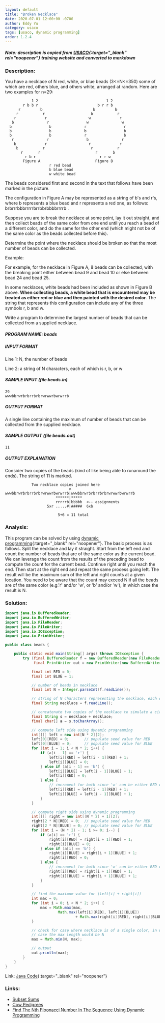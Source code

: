 ```yaml
---
layout: default
title: "Broken Necklace"
date: 2020-07-01 12:00:00 -0700
author: Eddy Yu
category: usaco
tags: [usaco, dynamic programming]
order: 1.2.4
---
```


##### Note: description is copied from [USACO](http://www.usaco.org/){:target="_blank" rel="noopener"} training website and converted to markdown

### Description:
You have a necklace of N red, white, or blue beads (3<=N<=350) some of which 
are red, others blue, and others white, arranged at random. Here are two 
examples for n=29:

                1 2                               1 2
            r b b r                           b r r b
          r         b                       b         b
         r           r                     b           r
        r             r                   w             r
       b               r                 w               w
      b                 b               r                 r
      b                 b               b                 b
      b                 b               r                 b
       r               r                 b               r
        b             r                   r             r
         b           r                     r           r
           r       r                         r       b
             r b r                             r r w
            Figure A                         Figure B
                        r red bead
                        b blue bead
                        w white bead

The beads considered first and second in the text that follows have been marked
in the picture.

The configuration in Figure A may be represented as a string of b's and r's, 
where b represents a blue bead and r represents a red one, as follows: 
brbrrrbbbrrrrrbrrbbrbbbbrrrrb .

Suppose you are to break the necklace at some point, lay it out straight, and 
then collect beads of the same color from one end until you reach a bead of a 
different color, and do the same for the other end (which might not be of the 
same color as the beads collected before this).

Determine the point where the necklace should be broken so that the most 
number of beads can be collected.

Example:

For example, for the necklace in Figure A, 8 beads can be collected, with the 
breaking point either between bead 9 and bead 10 or else between bead 24 and 
bead 25.

In some necklaces, white beads had been included as shown in Figure B above. 
**When collecting beads, a white bead that is encountered may be treated as 
either red or blue and then painted with the desired color.** The string that 
represents this configuration can include any of the three symbols r, b and w.

Write a program to determine the largest number of beads that can be collected 
from a supplied necklace.

##### PROGRAM NAME: beads

##### INPUT FORMAT
Line 1:	N, the number of beads

Line 2:	a string of N characters, each of which is r, b, or w

##### SAMPLE INPUT (file beads.in)
```
29
wwwbbrwrbrbrrbrbrwrwwrbwrwrrb
```

##### OUTPUT FORMAT
A single line containing the maximum of number of beads that can be collected 
from the supplied necklace.

##### SAMPLE OUTPUT (file beads.out)
```
11
```

##### OUTPUT EXPLANATION
Consider two copies of the beads (kind of like being able to runaround the 
ends). The string of 11 is marked.
```
            Two necklace copies joined here
                             v
wwwbbrwrbrbrrbrbrwrwwrbwrwrrb|wwwbbrwrbrbrrbrbrwrwwrbwrwrrb
                       ******|*****
                       rrrrrb|bbbbb  <-- assignments
                   5xr .....#|#####  6xb

                        5+6 = 11 total
```    

### Analysis:
This program can be solved by using [dynamic programming](https://en.wikipedia.org/wiki/Dynamic_programming){:target="_blank" rel="noopener"}. 
The basic process is as follows. Split the necklace and lay it straight. 
Start from the left end and count the number of beads that are of the same 
color as the current bead. We can leverage the count from the results of the
preceding bead to compute the count for the current bead. Continue right until
you reach the end. Then start at the right end and repeat the same process 
going left. The result will be the maximum sum of the left and right counts at 
a given location. You need to be aware that the count may exceed N if all the 
beads are of the same color (e.g.'r' and/or 'w', or 'b' and/or 'w'), in which 
case the result is N.
    
### Solution:
```java
import java.io.BufferedReader;
import java.io.BufferedWriter;
import java.io.FileReader;
import java.io.FileWriter;
import java.io.IOException;
import java.io.PrintWriter;

public class beads {

    public static void main(String[] args) throws IOException {
        try (final BufferedReader f = new BufferedReader(new FileReader("beads.in"));
             final PrintWriter out = new PrintWriter(new BufferedWriter(new FileWriter("beads.out")))) {

            final int RED = 0;
            final int BLUE = 1;

            // number of beads in necklace
            final int N = Integer.parseInt(f.readLine());

            // string of N characters representing the necklace, each of which is r, b, or w
            final String necklace = f.readLine();

            // concatenate two copies of the necklace to simulate a circular necklace in linear format
            final String s = necklace + necklace;
            final char[] a = s.toCharArray();

            // compute left side using dynamic programming
            int[][] left = new int[N * 2][2];
            left[0][RED] = 0;       // populate seed value for RED
            left[0][BLUE] = 0;      // populate seed value for BLUE
            for (int i = 1; i < N * 2; i++) {
                if (a[i - 1] == 'r') {
                    left[i][RED] = left[i - 1][RED] + 1;
                    left[i][BLUE] = 0;
                } else if (a[i - 1] == 'b') {
                    left[i][BLUE] = left[i - 1][BLUE] + 1;
                    left[i][RED] = 0;
                } else {
                    // increment for both since 'w' can be either RED or BLUE
                    left[i][RED] = left[i - 1][RED] + 1;
                    left[i][BLUE] = left[i - 1][BLUE] + 1;
                }
            }

            // compute right side using dynamic programming
            int[][] right = new int[(N * 2) + 1][2];
            right[2 * N][RED] = 0;  // populate seed value for RED
            right[2 * N][BLUE] = 0; // populate seed value for BLUE
            for (int i = (N * 2) - 1; i >= 0; i--) {
                if (a[i] == 'r') {
                    right[i][RED] = right[i + 1][RED] + 1;
                    right[i][BLUE] = 0;
                } else if (a[i] == 'b') {
                    right[i][BLUE] = right[i + 1][BLUE] + 1;
                    right[i][RED] = 0;
                } else {
                    // increment for both since 'w' can be either RED or BLUE
                    right[i][RED] = right[i + 1][RED] + 1;
                    right[i][BLUE] = right[i + 1][BLUE] + 1;
                }
            }

            // find the maximum value for (left[i] + right[i])
            int max = 0;
            for (int i = 0; i < N * 2; i++) {
                max = Math.max(max,
                        Math.max(left[i][RED], left[i][BLUE])
                                + Math.max(right[i][RED], right[i][BLUE]));
            }

            // check for case where necklace is of a single color, in which
            // case the max length would be N
            max = Math.min(N, max);

            // output
            out.println(max);
        }
    }
}
``` 
Link: [Java Code](https://github.com/eddycyu/usaco/blob/master/src/beads.java){:target="_blank" rel="noopener"}

### Links:
* [Subset Sums](/usaco/subset)
* [Cow Pedigrees](/usaco/nowcows)
* [Find The Nth Fibonacci Number In The Sequence Using Dynamic Programming](/blog/find-nth-fibonacci-number-dynamic-programming.html)
